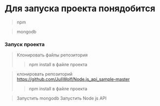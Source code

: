 # Для запуска проекта понядобится

> npm

> mongodb

### Запуск проекта

> Клонировать файлы репозитория
> > npm install в файле проекта

> клонировать репозиторий https://github.com/JuliWolf/Node.js_api_sample-master
> > npm install в файле проекта

> Запустить mongodb
> Запустить Node js API
